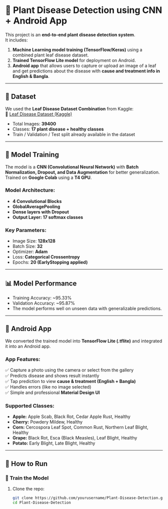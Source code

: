 # 🌿 Plant Disease Detection using CNN + Android App

This project is an **end-to-end plant disease detection system**.  
It includes:  
1. **Machine Learning model training (TensorFlow/Keras)** using a combined plant leaf disease dataset.  
2. **Trained TensorFlow Lite model** for deployment on Android.  
3. **Android app** that allows users to capture or upload an image of a leaf and get predictions about the disease with **cause and treatment info in English & Bangla**.

---

## 📂 Dataset

We used the **Leaf Disease Dataset Combination** from Kaggle:  
🔗 [Leaf Disease Dataset (Kaggle)](https://drive.google.com/file/d/1_54rxmRQi9pHFhF-OBkQH7qR8lCWziRe/view?usp=sharing)  

- Total Images: **39400**
- Classes: **17 plant disease + healthy classes**
- Train / Validation / Test split already available in the dataset

---

## 🧠 Model Training

The model is a **CNN (Convolutional Neural Network)** with **Batch Normalization, Dropout, and Data Augmentation** for better generalization.  
Trained on **Google Colab** using a **T4 GPU**.  

### Model Architecture:
- **4 Convolutional Blocks**
- **GlobalAveragePooling**
- **Dense layers with Dropout**
- **Output Layer: 17 softmax classes**

### Key Parameters:
- Image Size: **128x128**
- Batch Size: **32**
- Optimizer: **Adam**
- Loss: **Categorical Crossentropy**
- Epochs: **20 (EarlyStopping applied)**
---

## 📊 Model Performance

- Training Accuracy: ~95.33%
- Validation Accuracy: ~95.87%
- The model performs well on unseen data with generalizable predictions.

---

## 📱 Android App

We converted the trained model into **TensorFlow Lite (.tflite)** and integrated it into an Android app.

### App Features:
✅ Capture a photo using the camera or select from the gallery  
✅ Predicts disease and shows result instantly  
✅ Tap prediction to view **cause & treatment (English + Bangla)**  
✅ Handles errors (like no image selected)  
✅ Simple and professional **Material Design UI**

### Supported Classes:
- **Apple:** Apple Scab, Black Rot, Cedar Apple Rust, Healthy  
- **Cherry:** Powdery Mildew, Healthy  
- **Corn:** Cercospora Leaf Spot, Common Rust, Northern Leaf Blight, Healthy  
- **Grape:** Black Rot, Esca (Black Measles), Leaf Blight, Healthy  
- **Potato:** Early Blight, Late Blight, Healthy  


---

## 🚀 How to Run

### 🔹 Train the Model
1. Clone the repo:
   ```bash
   git clone https://github.com/yourusername/Plant-Disease-Detection.git
   cd Plant-Disease-Detection

